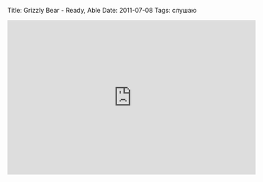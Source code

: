 Title: Grizzly Bear - Ready, Able
Date: 2011-07-08
Tags: слушаю

<div class="text"><iframe width="560" height="349" src="http://www.youtube.com/embed/Puph1hejMQE" frameborder="0" allowfullscreen="allowfullscreen"></iframe></div>